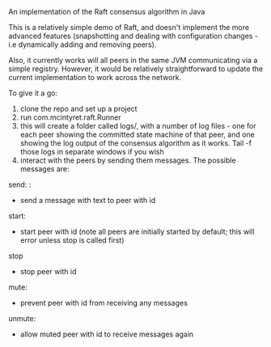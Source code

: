 An implementation of the Raft consensus algorithm in Java

This is a relatively simple demo of Raft, and doesn't implement the more advanced features
(snapshotting and dealing with configuration changes - i.e dynamically adding and removing peers).

Also, it currently works will all peers in the same JVM communicating via a simple registry. However, it would be
 relatively straightforward to update the current implementation to work across the network.

To give it a go:
1. clone the repo and set up a project
2. run com.mcintyret.raft.Runner
3. this will create a folder called logs/, with a number of log files - one for each peer showing the committed state machine
of that peer, and one showing the log output of the consensus algorithm as it works. Tail -f those logs in separate windows
if you wish
4. interact with the peers by sending them messages. The possible messages are:

send: <id>: <message>
- send a message with text <message> to peer with id <id>

start: <id>
- start peer with id <id> (note all peers are initially started by default; this will error unless stop is called first)

stop
- stop peer with id <id>

mute: <id>
- prevent peer with id <id> from receiving any messages

unmute: <id>
- allow muted peer with id <id> to receive messages again